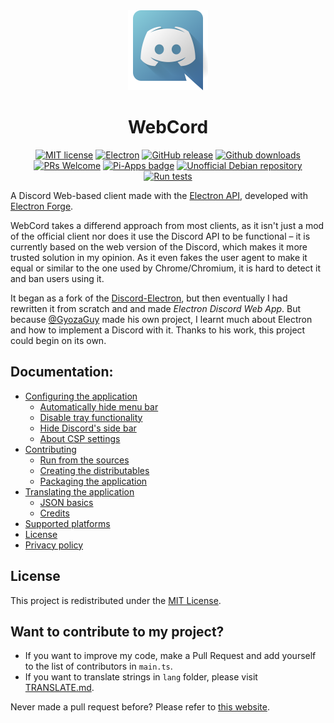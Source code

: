 <!--                                   Now featuring: ASCII-friendly README <3                                          -->
<div align='center'>
<a href='https://discord.com'> <img src='../icons/app.png' width='128px'> </a> 
<h1>WebCord</h1>

<!--
                                                 ______________________
                                                /                      \
                                                |                      |
                                                |     /--\____/--\     |
                                                |    /   _    _   \    |
                                                |   /   (_)  (_)   \   |
                                                |  |     ______     |  |
                                                |   \___/      \___/   |
                                                |                      |
                                                \_________________\    |
                                                                    \  |
                                                                      \|        Art by SpacingBat3 (IT'S NOT STOLEN :P)
						     
–––––––––––––––––––––––––––––––––––––––––––––––––––– W e b C o r d ––––––––––––––––––––––––––––––––––––––––––––––––––––––––

		         MIT • Electron • Pull Request Welcome • Pi Apps • Debian Repository
-->
	
[![MIT license](https://img.shields.io/badge/License-MIT-C23939.svg)](COPYING)
[![Electron](https://img.shields.io/badge/Made%20with-Electron-486F8F.svg)](https://www.electronjs.org/)
[![GitHub release](https://img.shields.io/github/release/SpacingBat3/electron-discord-webapp.svg)](../../../tags)
[![Github downloads](https://img.shields.io/github/downloads/SpacingBat3/electron-discord-webapp/total.svg)](../../../releases)
[![PRs Welcome](https://img.shields.io/badge/Pull%20requests-welcome-brightgreen.svg)](#want-to-contribute-to-my-project)
[![Pi-Apps badge](https://badgen.net/badge/Pi-Apps%3F/Yes!/c51a4a?icon=https://raw.githubusercontent.com/Botspot/pi-apps/master/icons/vector/logo.svg)](https://github.com/Botspot/pi-apps)
[![Unofficial Debian repository](https://img.shields.io/endpoint?url=https%3A%2F%2Frunkit.io%2Fspacingbat3%2Fwebcord-debian-badge%2Fbranches%2Fmaster)](https://itai-nelken.github.io/Webcord_debian-repo/)
[![Run tests](../../../actions/workflows/build.yml/badge.svg?event=push)](../../../actions/workflows/build.yml)
</div>

<!-- –––––––––––––––––––––––––––––––––––––––––––––––––––––––––––––––––––––––––––––––––––––––––––––––––––––––––––––––––– -->

A Discord Web-based client made with the [Electron API](https://github.com/electron/electron), developed with [Electron Forge](https://github.com/electron-userland/electron-forge).

WebCord takes a differend approach from most clients, as it isn't just a mod of the official client nor does it use the Discord API to be functional – it is currently based on the web version of the Discord, which makes it more trusted solution in my opinion. As it even fakes the user agent to make it equal or similar to the one used by Chrome/Chromium, it is hard to detect it and ban users using it.

It began as a fork of the [Discord-Electron](https://github.com/GyozaGuy/Discord-Electron), but then eventually I had rewritten it from scratch and and made *Electron Discord Web App*. But because [@GyozaGuy](https://github.com/GyozaGuy) made his own project, I learnt much about Electron and how to implement a Discord with it. Thanks to his work, this project could begin on its own.

## Documentation:
- [Configuring the application](Settings.md)
  - [Automatically hide menu bar](Settings.md#auto-hide-menu-bar)
  - [Disable tray functionality](Settings.md#disable-tray)
  - [Hide Discord's side bar](Settings.md#hide-side-bar)
  - [About CSP settings](Settings.md#content-security-policy-settings)
- [Contributing](Contributing.md)
  - [Run from the sources](Contributing.md#run)
  - [Creating the distributables](Contributing.md#creating-distributables)
  - [Packaging the application](Contributing.md#packaging)
- [Translating the application](Translate.md)
  - [JSON basics](Translate.md#dont-know-the-json-syntax)
  - [Credits](Translate.md#the-people-that-hepled-me-with-the-app-translation)
- [Supported platforms](Support.md)
- [License](../LICENSE)
- [Privacy policy](Privacy.md)

## License
This project is redistributed under the [MIT License](../LICENSE).

## Want to contribute to my project?
- If you want to improve my code, make a Pull Request and add yourself to the list of contributors in `main.ts`.
- If you want to translate strings in `lang` folder, please visit [TRANSLATE.md](Translate.md).

Never made a pull request before? Please refer to [this website](http://makeapullrequest.com). 
